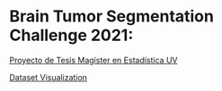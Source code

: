 # Brain Tumor Segmentation Challenge 2021:

[Proyecto de Tesis Magíster en Estadística UV](proyecto_tesis.pdf)

[Dataset Visualization](brats2021_dataloader.ipynb)
